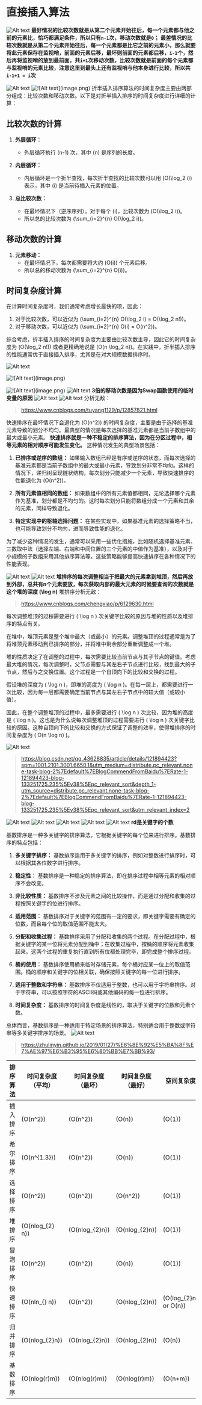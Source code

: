 # 直接插入算法

![Alt text](InsertionSortAnalaysis.png)
**最好情况的比较次数就是从第二个元素开始往后，每一个元素都与他之前的元素比，恰巧都满足条件，所以只有`n-1`次，移动次数就是`0`；**
**最差情况的比较次数就是从第二个元素开始往后，每一个元素都是比它之前的元素小，那么就要将此元素保存在监视哨，前面的元素后移，最坏则前面的元素都后移，`i-1`个，然后再将监视哨的放到最前面，共`i+1`次移动次数，比较次数就是前面的每个元素都与监视哨的元素比较，注意这里到最头上还有监视哨与他本身进行比较，所以共`i-1+1 = i`次**

![Alt text](InsertionSortAnalaysis2.png)
![!\[Alt text\](image.png)](image.png)
折半插入排序算法的时间复杂度主要由两部分组成：比较次数和移动次数。以下是对折半插入排序的时间复杂度进行详细的计算：

## 比较次数的计算

1. **外层循环：**
   - 外层循环执行 \(n-1\) 次，其中 \(n\) 是序列的长度。

2. **内层循环：**
   - 内层循环是一个折半查找，每次折半查找的比较次数可以用 \(O(\log_2 i)\) 表示，其中 \(i\) 是当前待插入元素的位置。

3. **总比较次数：**
   - 在最坏情况下（逆序序列），对于每个 \(i\)，比较次数为 \(O(\log_2 i)\)。
   - 所以总的比较次数为 \(\sum_{i=2}^{n} O(\log_2 i)\)。

## 移动次数的计算

1. **元素移动：**
   - 在最坏情况下，每次都需要将大约 \(O(i)\) 个元素后移。
   - 所以总的移动次数为 \(\sum_{i=2}^{n} O(i)\)。

## 时间复杂度计算

在计算时间复杂度时，我们通常考虑增长最快的项，因此：

1. 对于比较次数，可以近似为 \(\sum_{i=2}^{n} O(\log_2 i) = O(\log_2 n!)\)。
2. 对于移动次数，可以近似为 \(\sum_{i=2}^{n} O(i) = O(n^2)\)。

综合考虑，折半插入排序的时间复杂度为主要由比较次数主导，因此它的时间复杂度为 \(O(\log_2 n!)\) 或者更精确地说是 \(O(n \log_2 n)\)。在实践中，折半插入排序的性能通常优于直接插入排序，尤其是在对大规模数据排序时。

![Alt text](image1.png)

![!\[Alt text\](image.png)](image2.png)

![!\[Alt text\](image.png)](image3.png)
![Alt text](image4.png)
**3倍的移动次数是因为Swap函数使用的临时变量的原因**
![Alt text](image-1.png)
![Alt text](image-2.png)
分析无敌：
> <https://www.cnblogs.com/tuyang1129/p/12857821.html>

快速排序在最坏情况下会退化为 \(O(n^2)\) 的时间复杂度，主要是由于选择的基准元素导致的划分不均匀。最典型的情况是每次选择的基准元素都是当前子数组中的最大或最小元素。
**快速排序就是一种不稳定的排序算法，因为在分区过程中，相等元素的相对顺序可能发生变化。**
这种情况发生的典型场景包括：

1. **已排序或逆序的数组：** 如果输入数组已经是有序或逆序的状态，而每次选择的基准元素都是当前子数组中的最大或最小元素，导致划分非常不均匀。这样的情况下，递归树呈现链状结构，每次划分只能减少一个元素，导致快速排序的性能退化为 \(O(n^2)\)。

2. **所有元素值相同的数组：** 如果数组中的所有元素值都相同，无论选择哪个元素作为基准，划分都是不均匀的。这时每次划分只能将数组分成一个元素和其余的元素，同样导致退化。

3. **特定实现中的枢轴选择问题：** 在某些实现中，如果基准元素的选择策略不当，也可能导致划分不均匀，进而导致性能的退化。

为了减少这种情况的发生，通常可以采用一些优化措施，比如随机选择基准元素、三数取中法（选择左端、右端和中间位置的三个元素的中值作为基准），以及对于小规模的子数组采用其他排序算法等。这些策略能够提高快速排序在各种情况下的性能表现。

![Alt text](image-3.png)
![Alt text](image-4.png)
**堆排序的每次调整相当于把最大的元素拿到堆顶，然后再放到外部，总共有n个元素要放，每次获取内部的最大元素的时候要查询的次数就是这个堆的深度 \(\log n\)**
堆排序分析无敌：
><https://www.cnblogs.com/chengxiao/p/6129630.html>

每次调整堆顶的过程需要进行 \( \log n \) 次关键字比较的原因与堆的性质以及堆排序的特点有关。

在堆中，堆顶元素是整个堆中最大（或最小）的元素。调整堆顶的过程通常是为了将堆顶元素移动到已排序的部分，并将堆中剩余部分重新调整成一个堆。

堆的性质决定了在调整的过程中，每次需要比较当前节点与其子节点的键值。考虑最大堆的情况，每次调整时，父节点需要与其左右子节点进行比较，找到最大的子节点，然后与之交换位置。这个过程是一个自顶向下的比较和交换的过程。

假设堆的深度为 \( \log n \)，即堆的高度为 \( \log n \)。在每一层上，都需要进行一次比较，因为每一层都需要确定当前节点与其左右子节点中的较大值（或较小值）。

因此，在整个调整堆顶的过程中，最多需要进行 \( \log n \) 次比较，因为堆的高度是 \( \log n \)。这也是为什么说每次调整堆顶的过程需要进行 \( \log n \) 次关键字比较的原因。这种自顶向下的比较和交换的方式保证了调整的效率，使得堆排序的时间复杂度为 \( O(n \log n) \)。

![Alt text](image-5.png)
><https://blog.csdn.net/qq_43628835/article/details/121894423?spm=1001.2101.3001.6650.1&utm_medium=distribute.pc_relevant.none-task-blog-2%7Edefault%7EBlogCommendFromBaidu%7ERate-1-121894423-blog-133251725.235%5Ev38%5Epc_relevant_sort&depth_1-utm_source=distribute.pc_relevant.none-task-blog-2%7Edefault%7EBlogCommendFromBaidu%7ERate-1-121894423-blog-133251725.235%5Ev38%5Epc_relevant_sort&utm_relevant_index=2>

![Alt text](image-6.png)
![Alt text](image-7.png)
![Alt text](image-8.png)
![Alt text](image-9.png)
![Alt text](image-10.png)
**rd是关键字的个数**

基数排序是一种多关键字的排序算法，它根据关键字的每个位来进行排序。基数排序的特点包括：

1. **多关键字排序：** 基数排序适用于多关键字的排序，例如对整数进行排序时，可以根据其各位数字进行排序。

2. **稳定性：** 基数排序是一种稳定的排序算法，即在排序过程中相等元素的相对顺序不会改变。

3. **非比较性质：** 基数排序不涉及元素之间的比较操作，而是通过分配和收集的过程按照关键字的位进行排序。

4. **适用范围：** 基数排序对于关键字的范围有一定的要求，即关键字需要有确定的位数，而且每个位的取值范围不能太大。

5. **分配和收集过程：** 基数排序采用了分配和收集的两个过程。在分配过程中，根据关键字的某一位将元素分配到桶中；在收集过程中，按桶的顺序将元素收集起来。这两个过程的重复执行直到所有位都处理完毕，即完成整个排序过程。

6. **桶的使用：** 基数排序使用桶来临时存储元素，每个桶对应某一位上的取值范围。桶的顺序和关键字的位相关联，确保按照关键字的每一位进行排序。

7. **适用于整数和字符串：** 基数排序不仅适用于整数，也可以用于字符串排序。对于字符串，可以按照字符的ASCII码或其他编码的每一位进行排序。

8. **时间复杂度：** 基数排序的时间复杂度是线性的，取决于关键字的位数和元素个数。

总体而言，基数排序是一种适用于特定场景的排序算法，特别适合用于整数或字符串等多关键字排序的场景。
![Alt text](image-11.png)
><https://zhulinyin.github.io/2019/01/27/%E6%8E%92%E5%BA%8F%E7%AE%97%E6%B3%95%E6%80%BB%E7%BB%93/>

|排序算法| 时间复杂度（平均）| 时间复杂度（最坏）| 时间复杂度（最好）| 空间复杂度| 稳定性|
|------|------------------|---------------|----|----|---|
|插入排序 |\(O(n^2)\) |\(O(n^2)\) |\(O(n)\)| \(O(1)\)| 稳定|
|希尔排序 |\(O(n^{1.3})\) |\(O(n^2)\) |\(O(n)\) |\(O(1)\) |不稳定|
|选择排序| \(O(n^2)\) |\(O(n^2)\)| \(O(n^2)\) |\(O(1)\) |不稳定|
|堆排序 |\(O(nlog_{2} n)\)| \(O(nlog_{2}n)\) |\(O(nlog_{2}n)\) |\(O(1)\) |不稳定|
|冒泡排序 |\(O(n^2)\)| \(O(n^2)\) |\(O(n)\) |\(O(1)\) |稳定|
|快速排序 |\(O(nln_{} n)\)| \(O(n^2)\)| \(O(nlog_{2}n)\)| \(O(log_{2}n) or O(n)\)  |不稳定|
|归并排序| \(O(nlog_{2}n)\) |\(O(nlog_{2}n)\) |\(O(nlog_{2}n)\)| \(O(n)\) |稳定|
|基数排序| \(O(nlog(r)m)\)| \(O(nlog(r)m)\)| \(O(nlog(r)m)\)| \(O(n+m)\)| 稳定|
